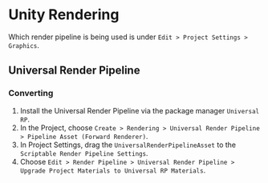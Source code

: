 # Unity Rendering

Which render pipeline is being used is under `Edit > Project Settings > Graphics`.

## Universal Render Pipeline

### Converting

1. Install the Universal Render Pipeline via the package manager `Universal RP`.
2. In the Project, choose `Create > Rendering > Universal Render Pipeline > Pipeline Asset (Forward Renderer)`.
3. In Project Settings, drag the `UniversalRenderPipelineAsset` to the `Scriptable Render Pipeline Settings`.
4. Choose `Edit > Render Pipeline > Universal Render Pipeline > Upgrade Project Materials to Universal RP Materials`.
